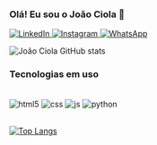 ### Olá! Eu sou o João Ciola 🤙


[![LinkedIn](https://img.shields.io/badge/LinkedIn-0077B5?style=for-the-badge&logo=linkedin&logoColor=white) ](https://www.linkedin.com/in/joaociola/) 
[![Instagram](https://img.shields.io/badge/Instagram-E4405F?style=for-the-badge&logo=instagram&logoColor=white) ](https://www.instagram.com/ciolajoca/)
[![WhatsApp](https://img.shields.io/badge/WhatsApp-25D366?style=for-the-badge&logo=whatsapp&logoColor=white) ](https://wa.me/5541996031335)


![João Ciola GitHub stats](https://github-readme-stats.vercel.app/api?username=joaociola&show_icons=true&theme=dracula)

### Tecnologias em uso

<div style="display: inline_block"><br/>
    <img align="center" alt="html5" src="https://img.shields.io/badge/HTML5-E34F26?style=for-the-badge&logo=html5&logoColor=white"/>
    <img align="center" alt="css" src="https://img.shields.io/badge/CSS3-1572B6?style=for-the-badge&logo=css3&logoColor=white"/>
    <img align="center" alt="js" src="https://img.shields.io/badge/JavaScript-323330?style=for-the-badge&logo=javascript&logoColor=F7DF1E"/>
    <img align="center" alt="python" src="https://img.shields.io/badge/Python-14354C?style=for-the-badge&logo=python&logoColor=white"/>
</div><br/>



[![Top Langs](https://github-readme-stats.vercel.app/api/top-langs/?username=joaociola)](https://github.com/anuraghazra/github-readme-stats)
